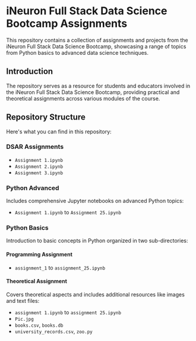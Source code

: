# iNeuron Full Stack Data Science Bootcamp Assignments

This repository contains a collection of assignments and projects from the iNeuron Full Stack Data Science Bootcamp, showcasing a range of topics from Python basics to advanced data science techniques.

## Introduction

The repository serves as a resource for students and educators involved in the iNeuron Full Stack Data Science Bootcamp, providing practical and theoretical assignments across various modules of the course.

## Repository Structure

Here's what you can find in this repository:

### DSAR Assignments
- `Assignment 1.ipynb`
- `Assignment 2.ipynb`
- `Assignment 3.ipynb`

### Python Advanced
Includes comprehensive Jupyter notebooks on advanced Python topics:
- `Assignment 1.ipynb` to `Assignment 25.ipynb`

### Python Basics
Introduction to basic concepts in Python organized in two sub-directories:

#### Programming Assignment
- `assignment_1` to `assignment_25.ipynb`

#### Theoretical Assignment
Covers theoretical aspects and includes additional resources like images and text files:
- `assignment 1.ipynb` to `assignment 25.ipynb`
- `Pic.jpg`
- `books.csv`, `books.db`
- `university_records.csv`, `zoo.py`

